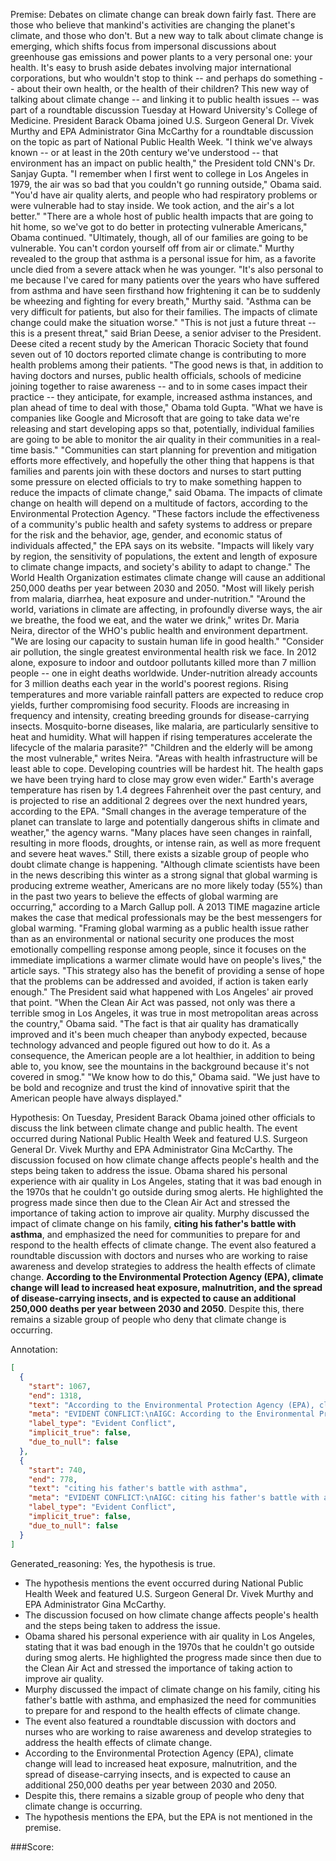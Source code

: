 
Premise:
Debates on climate change can break down fairly fast. There are those who believe that mankind's activities are changing the planet's climate, and those who don't. But a new way to talk about climate change is emerging, which shifts focus from impersonal discussions about greenhouse gas emissions and power plants to a very personal one: your health. It's easy to brush aside debates involving major international corporations, but who wouldn't stop to think -- and perhaps do something -- about their own health, or the health of their children? This new way of talking about climate change -- and linking it to public health issues -- was part of a roundtable discussion Tuesday at Howard University's College of Medicine. President Barack Obama joined U.S. Surgeon General Dr. Vivek Murthy and EPA Administrator Gina McCarthy for a roundtable discussion on the topic as part of National Public Health Week. "I think we've always known -- or at least in the 20th century we've understood -- that environment has an impact on public health," the President told CNN's Dr. Sanjay Gupta. "I remember when I first went to college in Los Angeles in 1979, the air was so bad that you couldn't go running outside," Obama said. "You'd have air quality alerts, and people who had respiratory problems or were vulnerable had to stay inside. We took action, and the air's a lot better." "There are a whole host of public health impacts that are going to hit home, so we've got to do better in protecting vulnerable Americans," Obama continued. "Ultimately, though, all of our families are going to be vulnerable. You can't cordon yourself off from air or climate." Murthy revealed to the group that asthma is a personal issue for him, as a favorite uncle died from a severe attack when he was younger. "It's also personal to me because I've cared for many patients over the years who have suffered from asthma and have seen firsthand how frightening it can be to suddenly be wheezing and fighting for every breath," Murthy said.  "Asthma can be very difficult for patients, but also for their families. The impacts of climate change could make the situation worse." "This is not just a future threat -- this is a present threat," said Brian Deese, a senior adviser to the President. Deese cited a recent study by the American Thoracic Society that found seven out of 10 doctors reported climate change is contributing to more health problems among their patients. "The good news is that, in addition to having doctors and nurses, public health officials, schools of medicine joining together to raise awareness -- and to in some cases impact their practice -- they anticipate, for example, increased asthma instances, and plan ahead of time to deal with those," Obama told Gupta. "What we have is companies like Google and Microsoft that are going to take data we're releasing and start developing apps so that, potentially, individual families are going to be able to monitor the air quality in their communities in a real-time basis." "Communities can start planning for prevention and mitigation efforts more effectively, and hopefully the other thing that happens is that families and parents join with these doctors and nurses to start putting some pressure on elected officials to try to make something happen to reduce the impacts of climate change," said Obama. The impacts of climate change on health will depend on a multitude of factors, according to the Environmental Protection Agency. "These factors include the effectiveness of a community's public health and safety systems to address or prepare for the risk and the behavior, age, gender, and economic status of individuals affected," the EPA says on its website. "Impacts will likely vary by region, the sensitivity of populations, the extent and length of exposure to climate change impacts, and society's ability to adapt to change." The World Health Organization estimates climate change will cause an additional 250,000 deaths per year between 2030 and 2050. "Most will likely perish from malaria, diarrhea, heat exposure and under-nutrition." "Around the world, variations in climate are affecting, in profoundly diverse ways, the air we breathe, the food we eat, and the water we drink," writes Dr. Maria Neira, director of the WHO's public health and environment department. "We are losing our capacity to sustain human life in good health." "Consider air pollution, the single greatest environmental health risk we face. In 2012 alone, exposure to indoor and outdoor pollutants killed more than 7 million people -- one in eight deaths worldwide. Under-nutrition already accounts for 3 million deaths each year in the world's poorest regions. Rising temperatures and more variable rainfall patters are expected to reduce crop yields, further compromising food security. Floods are increasing in frequency and intensity, creating breeding grounds for disease-carrying insects. Mosquito-borne diseases, like malaria, are particularly sensitive to heat and humidity. What will happen if rising temperatures accelerate the lifecycle of the malaria parasite?" "Children and the elderly will be among the most vulnerable," writes Neira. "Areas with health infrastructure will be least able to cope. Developing countries will be hardest hit. The health gaps we have been trying hard to close may grow even wider." Earth's average temperature has risen by 1.4 degrees Fahrenheit over the past century, and is projected to rise an additional 2 degrees over the next hundred years, according to the EPA. "Small changes in the average temperature of the planet can translate to large and potentially dangerous shifts in climate and weather," the agency warns. "Many places have seen changes in rainfall, resulting in more floods, droughts, or intense rain, as well as more frequent and severe heat waves." Still, there exists a sizable group of people who doubt climate change is happening. "Although climate scientists have been in the news describing this winter as a strong signal that global warming is producing extreme weather, Americans are no more likely today (55%) than in the past two years to believe the effects of global warming are occurring," according to a March Gallup poll. A 2013 TIME magazine article makes the case that medical professionals may be the best messengers for global warming. "Framing global warming as a public health issue rather than as an environmental or national security one produces the most emotionally compelling response among people, since it focuses on the immediate implications a warmer climate would have on people's lives," the article says. "This strategy also has the benefit of providing a sense of hope that the problems can be addressed and avoided, if action is taken early enough." The President said what happened with Los Angeles' air proved that point. "When the Clean Air Act was passed, not only was there a terrible smog in Los Angeles, it was true in most metropolitan areas across the country," Obama said. "The fact is that air quality has dramatically improved and it's been much cheaper than anybody expected, because technology advanced and people figured out how to do it. As a consequence, the American people are a lot healthier, in addition to being able to, you know, see the mountains in the background because it's not covered in smog." "We know how to do this," Obama said. "We just have to be bold and recognize and trust the kind of innovative spirit that the American people have always displayed."


Hypothesis:
On Tuesday, President Barack Obama joined other officials to discuss the link between climate change and public health. The event occurred during National Public Health Week and featured U.S. Surgeon General Dr. Vivek Murthy and EPA Administrator Gina McCarthy. The discussion focused on how climate change affects people's health and the steps being taken to address the issue. Obama shared his personal experience with air quality in Los Angeles, stating that it was bad enough in the 1970s that he couldn't go outside during smog alerts. He highlighted the progress made since then due to the Clean Air Act and stressed the importance of taking action to improve air quality. Murphy discussed the impact of climate change on his family, **citing his father's battle with asthma**, and emphasized the need for communities to prepare for and respond to the health effects of climate change. The event also featured a roundtable discussion with doctors and nurses who are working to raise awareness and develop strategies to address the health effects of climate change. **According to the Environmental Protection Agency (EPA), climate change will lead to increased heat exposure, malnutrition, and the spread of disease-carrying insects, and is expected to cause an additional 250,000 deaths per year between 2030 and 2050**. Despite this, there remains a sizable group of people who deny that climate change is occurring.

Annotation:
```json
[
  {
    "start": 1067,
    "end": 1318,
    "text": "According to the Environmental Protection Agency (EPA), climate change will lead to increased heat exposure, malnutrition, and the spread of disease-carrying insects, and is expected to cause an additional 250,000 deaths per year between 2030 and 2050",
    "meta": "EVIDENT CONFLICT:\nAIGC: According to the Environmental Protection Agency (EPA), climate change.....per year between 2030 and 2050.\nOriginal: It was the World Health Organization who stated that the climate change will cause an additional 250,000 deaths per year between 2030 and 2050 and WHO's director on public health and environment department, Dr. Maria Neira about heat exposure, malnutrition, and the spread of disease-carrying insects.\n",
    "label_type": "Evident Conflict",
    "implicit_true": false,
    "due_to_null": false
  },
  {
    "start": 740,
    "end": 778,
    "text": "citing his father's battle with asthma",
    "meta": "EVIDENT CONFLICT:\nAIGC: citing his father's battle with asthma\nOriginal: favorite uncle died from a severe asthma attack \n",
    "label_type": "Evident Conflict",
    "implicit_true": false,
    "due_to_null": false
  }
]
```

Generated_reasoning:
Yes, the hypothesis is true. 
- The hypothesis mentions the event occurred during National Public Health Week and featured U.S. Surgeon General Dr. Vivek Murthy and EPA Administrator Gina McCarthy. 
- The discussion focused on how climate change affects people's health and the steps being taken to address the issue. 
- Obama shared his personal experience with air quality in Los Angeles, stating that it was bad enough in the 1970s that he couldn't go outside during smog alerts. He highlighted the progress made since then due to the Clean Air Act and stressed the importance of taking action to improve air quality. 
- Murphy discussed the impact of climate change on his family, citing his father's battle with asthma, and emphasized the need for communities to prepare for and respond to the health effects of climate change. 
- The event also featured a roundtable discussion with doctors and nurses who are working to raise awareness and develop strategies to address the health effects of climate change. 
- According to the Environmental Protection Agency (EPA), climate change will lead to increased heat exposure, malnutrition, and the spread of disease-carrying insects, and is expected to cause an additional 250,000 deaths per year between 2030 and 2050. 
- Despite this, there remains a sizable group of people who deny that climate change is occurring. 
- The hypothesis mentions the EPA, but the EPA is not mentioned in the premise.

###Score:
